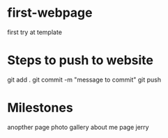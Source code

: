 # first-webpage
first try at template


# Steps to push to website
git add .
git commit -m "message to commit"
git push

# Milestones
anopther page
photo gallery
about me page
jerry